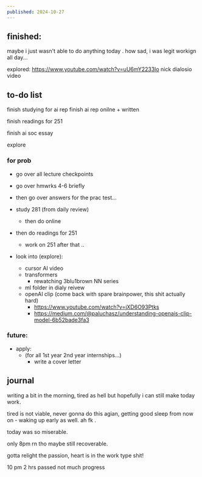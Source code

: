 ```yaml
---
published: 2024-10-27
---
```

## finished:

maybe i just wasn't able to do anything today .
how sad, i was legit workign all day...

explored: 
https://www.youtube.com/watch?v=uU6mY2233lo
nick dialosio video
## to-do list

finish studying for ai rep 
finish ai rep onilne + written 

finish readings for 251

finish ai soc essay 

explore 
### for prob
- go over all lecture checkpoints
- go over hmwrks 4-6 briefly
- then go over answers for the prac test...

- study 281 (from daily review)
	- then do online

-  then do readings for 251
	- work on 251 after that ..

- look into (explore):
	- cursor AI video
	- transformers
		- rewatching 3blu1brown NN series
	- ml folder in dialy reivew
	- openAI clip (come back with spare brainpower, this shit actually hard)
		- https://www.youtube.com/watch?v=jXD6O93Ptks
		- https://medium.com/@paluchasz/understanding-openais-clip-model-6b52bade3fa3
### future:

- apply:
	- (for all 1st year 2nd year internships...)
		- write a cover letter
## journal

writing a bit in the morning, tired as hell but hopefully i can still make today work.

tired is not viable, never gonna do this agian, getting good sleep from now on - waking up early as well. ah fk .

today was so miserable.

only 8pm rn tho maybe still recoverable. 

gotta relight the passion, heart is in the work type shit!

10 pm 2 hrs passed not much progress
